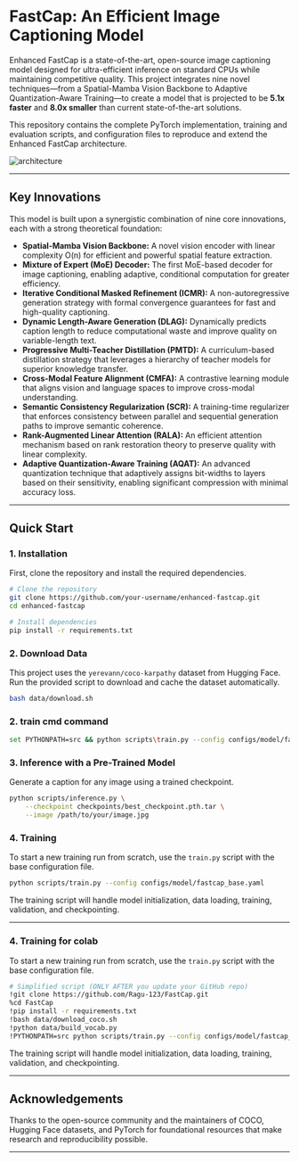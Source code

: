# FastCap: An Efficient Image Captioning Model 

Enhanced FastCap is a state-of-the-art, open-source image captioning model designed for ultra-efficient inference on standard CPUs while maintaining competitive quality. This project integrates nine novel techniques—from a Spatial-Mamba Vision Backbone to Adaptive Quantization-Aware Training—to create a model that is projected to be **5.1x faster** and **8.0x smaller** than current state-of-the-art solutions.

This repository contains the complete PyTorch implementation, training and evaluation scripts, and configuration files to reproduce and extend the Enhanced FastCap architecture.

![architecture](https://github.com/user-attachments/assets/9416e93e-c22a-4f9f-ba30-b240ecb1918a)

---

## Key Innovations

This model is built upon a synergistic combination of nine core innovations, each with a strong theoretical foundation:

* **Spatial-Mamba Vision Backbone:** A novel vision encoder with linear complexity O(n) for efficient and powerful spatial feature extraction.
* **Mixture of Expert (MoE) Decoder:** The first MoE-based decoder for image captioning, enabling adaptive, conditional computation for greater efficiency.
* **Iterative Conditional Masked Refinement (ICMR):** A non-autoregressive generation strategy with formal convergence guarantees for fast and high-quality captioning.
* **Dynamic Length-Aware Generation (DLAG):** Dynamically predicts caption length to reduce computational waste and improve quality on variable-length text.
* **Progressive Multi-Teacher Distillation (PMTD):** A curriculum-based distillation strategy that leverages a hierarchy of teacher models for superior knowledge transfer.
* **Cross-Modal Feature Alignment (CMFA):** A contrastive learning module that aligns vision and language spaces to improve cross-modal understanding.
* **Semantic Consistency Regularization (SCR):** A training-time regularizer that enforces consistency between parallel and sequential generation paths to improve semantic coherence.
* **Rank-Augmented Linear Attention (RALA):** An efficient attention mechanism based on rank restoration theory to preserve quality with linear complexity.
* **Adaptive Quantization-Aware Training (AQAT):** An advanced quantization technique that adaptively assigns bit-widths to layers based on their sensitivity, enabling significant compression with minimal accuracy loss.

---

## Quick Start

### 1. Installation

First, clone the repository and install the required dependencies.

```bash
# Clone the repository
git clone https://github.com/your-username/enhanced-fastcap.git
cd enhanced-fastcap

# Install dependencies
pip install -r requirements.txt
```

### 2. Download Data

This project uses the `yerevann/coco-karpathy` dataset from Hugging Face. Run the provided script to download and cache the dataset automatically.

```bash
bash data/download.sh
```

### 2. train cmd command

```bash
set PYTHONPATH=src && python scripts\train.py --config configs/model/fastcap_base.yaml
```

### 3. Inference with a Pre-Trained Model

Generate a caption for any image using a trained checkpoint.

```bash
python scripts/inference.py \
    --checkpoint checkpoints/best_checkpoint.pth.tar \
    --image /path/to/your/image.jpg
```

### 4. Training

To start a new training run from scratch, use the `train.py` script with the base configuration file.

```bash
python scripts/train.py --config configs/model/fastcap_base.yaml
```

The training script will handle model initialization, data loading, training, validation, and checkpointing.

---

### 4. Training for colab

To start a new training run from scratch, use the `train.py` script with the base configuration file.

```bash
# Simplified script (ONLY AFTER you update your GitHub repo)
!git clone https://github.com/Ragu-123/FastCap.git
%cd FastCap
!pip install -r requirements.txt
!bash data/download_coco.sh
!python data/build_vocab.py
!PYTHONPATH=src python scripts/train.py --config configs/model/fastcap_base.yaml

```

The training script will handle model initialization, data loading, training, validation, and checkpointing.

---


## Acknowledgements

Thanks to the open-source community and the maintainers of COCO, Hugging Face datasets, and PyTorch for foundational resources that make research and reproducibility possible.

---

